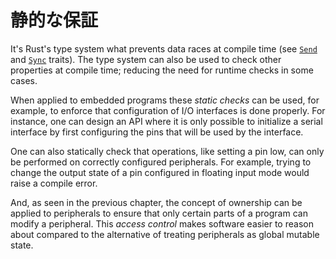 <!-- # Static Guarantees -->

# 静的な保証

It's Rust's type system what prevents data races at compile time (see [`Send`]
and [`Sync`] traits). The type system can also be used to check other properties
at compile time; reducing the need for runtime checks in some cases.

[`Send`]: https://doc.rust-lang.org/core/marker/trait.Send.html
[`Sync`]: https://doc.rust-lang.org/core/marker/trait.Sync.html

When applied to embedded programs these *static checks* can be used, for
example, to enforce that configuration of I/O interfaces is done properly. For
instance, one can design an API where it is only possible to initialize a serial
interface by first configuring the pins that will be used by the interface.

One can also statically check that operations, like setting a pin low, can only
be performed on correctly configured peripherals. For example, trying to change
the output state of a pin configured in floating input mode would raise a
compile error.

And, as seen in the previous chapter, the concept of ownership can be applied
to peripherals to ensure that only certain parts of a program can modify a
peripheral. This *access control* makes software easier to reason about
compared to the alternative of treating peripherals as global mutable state.
